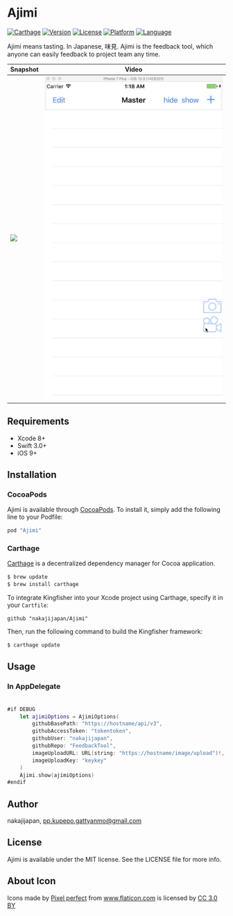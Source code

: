 # Ajimi

[![Carthage](https://img.shields.io/badge/Carthage-compatible-4BC51D.svg?style=flat)](https://github.com/Carthage/Carthage)
[![Version](https://img.shields.io/cocoapods/v/Ajimi.svg?style=flat)](http://cocoapods.org/pods/Ajimi)
[![License](https://img.shields.io/cocoapods/l/Ajimi.svg?style=flat)](http://cocoapods.org/pods/Ajimi)
[![Platform](https://img.shields.io/cocoapods/p/Ajimi.svg?style=flat)](http://cocoapods.org/pods/Ajimi)
[![Language](https://img.shields.io/badge/language-Swift%203-orange.svg)](https://swift.org)


Ajimi means tasting. In Japanese, 味見.
Ajimi is the feedback tool, which anyone can easily feedback to project team any time.

Snapshot | Video
---- | ----
![](demo_snapshot.gif) | ![](demo_video.gif)

## Requirements

- Xcode 8+
- Swift 3.0+
- iOS 9+

## Installation

### CocoaPods

Ajimi is available through [CocoaPods](http://cocoapods.org). To install
it, simply add the following line to your Podfile:

```ruby
pod "Ajimi"
```

### Carthage

[Carthage](https://github.com/Carthage/Carthage) is a decentralized dependency manager for Cocoa application.

``` bash
$ brew update
$ brew install carthage
```

To integrate Kingfisher into your Xcode project using Carthage, specify it in your `Cartfile`:

``` ogdl
github "nakajijapan/Ajimi"
```

Then, run the following command to build the Kingfisher framework:

``` bash
$ carthage update
```

## Usage

### In AppDelegate

``` swift

#if DEBUG
    let ajimiOptions = AjimiOptions(
        githubBasePath: "https://hostname/api/v3",
        githubAccessToken: "tokentoken",
        githubUser: "nakajijapan",
        githubRepo: "FeedbackTool",
        imageUploadURL: URL(string: "https://hostname/image/upload")!,
        imageUploadKey: "keykey"
    )
    Ajimi.show(ajimiOptions)
#endif

```

## Author

nakajijapan, pp.kupepo.gattyanmo@gmail.com

## License

Ajimi is available under the MIT license. See the LICENSE file for more info.

## About Icon 
<div>Icons made by <a href="https://www.flaticon.com/authors/pixel-perfect" title="Pixel perfect">Pixel perfect</a> from <a href="https://www.flaticon.com/" title="Flaticon">www.flaticon.com</a> is licensed by <a href="http://creativecommons.org/licenses/by/3.0/" title="Creative Commons BY 3.0" target="_blank">CC 3.0 BY</a></div>
